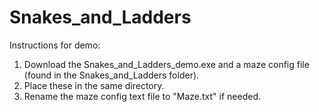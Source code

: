 # Snakes_and_Ladders
Instructions for demo:
1. Download the Snakes_and_Ladders_demo.exe and a maze config file (found in the Snakes_and_Ladders folder). 
2. Place these in the same directory.
3. Rename the maze config text file to "Maze.txt" if needed.
